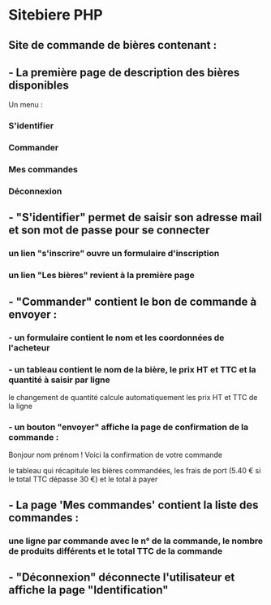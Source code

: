 # Sitebiere PHP

## Site de commande de bières contenant :

## - La première page de description des bières disponibles
Un menu :
### S'identifier
### Commander
### Mes commandes
### Déconnexion

## - "S'identifier" permet de saisir son adresse mail et son mot de passe pour se connecter
### un lien "s'inscrire" ouvre un formulaire d'inscription
### un lien "Les bières" revient à la première page

## - "Commander" contient le bon de commande à envoyer :
### - un formulaire contient le nom et les coordonnées de l'acheteur
### - un tableau contient le nom de la bière, le prix HT et TTC et la quantité à saisir par ligne
le changement de quantité calcule automatiquement les prix HT et TTC de la ligne
### - un bouton "envoyer" affiche la page de confirmation de la commande :
Bonjour nom prénom !
Voici la confirmation de votre commande

le tableau qui récapitule les bières commandées, les frais de port (5.40 € si le total TTC dépasse 30 €) et le total à payer

## - La page 'Mes commandes' contient la liste des commandes :
### une ligne par commande avec le n° de la commande, le nombre de produits différents et le total TTC de la commande

## - "Déconnexion" déconnecte l'utilisateur et affiche la page "Identification"
